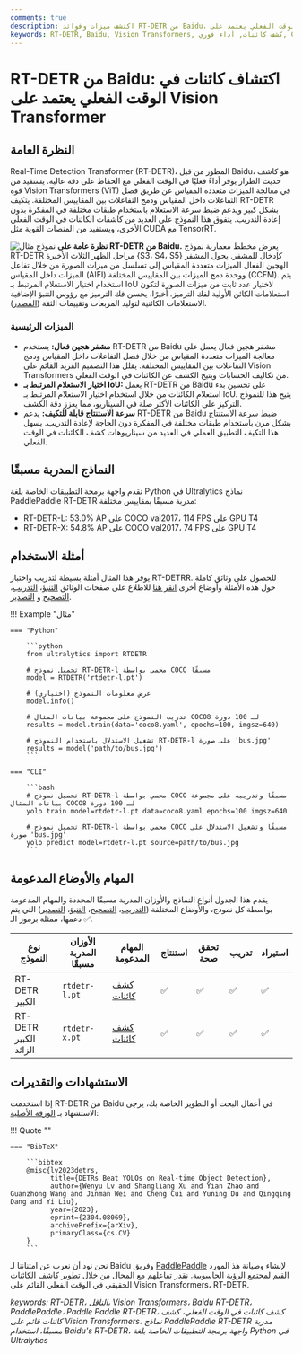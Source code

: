 ```yaml
---
comments: true
description: اكتشف ميزات وفوائد RT-DETR من Baidu، وهو كاشف كائنات فعال وقابل للتكيف في الوقت الفعلي يعتمد على Vision Transformers، بما في ذلك النماذج المدربة مسبقًا.
keywords: RT-DETR, Baidu, Vision Transformers, كشف كائنات, أداء فوري, CUDA, TensorRT, اختيار الاستعلام المرتبط بـ IoU, Ultralytics, واجهة برمجة التطبيقات الخاصة بلغة Python, PaddlePaddle
---
```


# RT-DETR من Baidu: اكتشاف كائنات في الوقت الفعلي يعتمد على Vision Transformer

## النظرة العامة

Real-Time Detection Transformer (RT-DETR)، المطور من قبل Baidu، هو كاشف حديث الطراز يوفر أداءً فعليًا في الوقت الفعلي مع الحفاظ على دقة عالية. يستفيد من قوة Vision Transformers (ViT) في معالجة الميزات متعددة المقياس عن طريق فصل التفاعلات داخل المقياس ودمج التفاعلات بين المقاييس المختلفة. يتكيف RT-DETR بشكل كبير ويدعم ضبط سرعة الاستعلام باستخدام طبقات مختلفة في المفكرة بدون إعادة التدريب. يتفوق هذا النموذج على العديد من كاشفات الكائنات في الوقت الفعلي الأخرى، ويستفيد من المنصات القوية مثل CUDA مع TensorRT.

![نموذج مثال](https://user-images.githubusercontent.com/26833433/238963168-90e8483f-90aa-4eb6-a5e1-0d408b23dd33.png)
**نظرة عامة على RT-DETR من Baidu.** يعرض مخطط معمارية نموذج RT-DETR مراحل الظهر الثلاث الأخيرة {S3، S4، S5} كإدخال للمشفر. يحول المشفر الهجين الفعال الميزات متعددة المقياس إلى تسلسل من ميزات الصورة من خلال تفاعل الميزات داخل المقياس (AIFI) ووحدة دمج الميزات بين المقاييس المختلفة (CCFM). يتم استخدام اختيار الاستعلام المرتبط بـ IoU لاختيار عدد ثابت من ميزات الصورة لتكون استعلامات الكائن الأولية لفك الترميز. أخيرًا، يحسن فك الترميز مع رؤوس التنبؤ الإضافية الاستعلامات الكائنية لتوليد المربعات وتقييمات الثقة ([المصدر](https://arxiv.org/pdf/2304.08069.pdf)).

### الميزات الرئيسية

- **مشفر هجين فعال:** يستخدم RT-DETR من Baidu مشفر هجين فعال يعمل على معالجة الميزات متعددة المقياس من خلال فصل التفاعلات داخل المقياس ودمج التفاعلات بين المقاييس المختلفة. يقلل هذا التصميم الفريد القائم على Vision Transformers من تكاليف الحسابات ويتيح الكشف عن الكائنات في الوقت الفعلي.
- **اختيار الاستعلام المرتبط بـ IoU:** يعمل RT-DETR من Baidu على تحسين بدء استعلام الكائنات من خلال استخدام اختيار الاستعلام المرتبط بـ IoU. يتيح هذا للنموذج التركيز على الكائنات الأكثر صلة في السيناريو، مما يعزز دقة الكشف.
- **سرعة الاستنتاج قابلة للتكيف:** يدعم RT-DETR من Baidu ضبط سرعة الاستنتاج بشكل مرن باستخدام طبقات مختلفة في المفكرة دون الحاجة لإعادة التدريب. يسهل هذا التكيف التطبيق العملي في العديد من سيناريوهات كشف الكائنات في الوقت الفعلي.

## النماذج المدربة مسبقًا

تقدم واجهة برمجة التطبيقات الخاصة بلغة Python في Ultralytics نماذج PaddlePaddle RT-DETR مدربة مسبقًا بمقاييس مختلفة:

- RT-DETR-L: 53.0% AP على COCO val2017، 114 FPS على GPU T4
- RT-DETR-X: 54.8% AP على COCO val2017، 74 FPS على GPU T4

## أمثلة الاستخدام

يوفر هذا المثال أمثلة بسيطة لتدريب واختبار RT-DETRR. للحصول على وثائق كاملة حول هذه الأمثلة وأوضاع أخرى [انقر هنا](../modes/index.md) للاطلاع على صفحات الوثائق [التنبؤ](../modes/predict.md)، [التدريب](../modes/train.md)، [التصحيح](../modes/val.md) و [التصدير](../modes/export.md).

!!! Example "مثال"

    === "Python"

        ```python
        from ultralytics import RTDETR

        # تحميل نموذج RT-DETR-l محمي بواسطة COCO مسبقًا
        model = RTDETR('rtdetr-l.pt')

        # عرض معلومات النموذج (اختياري)
        model.info()

        # تدريب النموذج على مجموعة بيانات المثال COCO8 لـ 100 دورة
        results = model.train(data='coco8.yaml', epochs=100, imgsz=640)

        # تشغيل الاستدلال باستخدام النموذج RT-DETR-l على صورة 'bus.jpg'
        results = model('path/to/bus.jpg')
        ```

    === "CLI"

        ```bash
        # تحميل نموذج RT-DETR-l محمي بواسطة COCO مسبقًا وتدريبه على مجموعة بيانات المثال COCO8 لـ 100 دورة
        yolo train model=rtdetr-l.pt data=coco8.yaml epochs=100 imgsz=640

        # تحميل نموذج RT-DETR-l محمي بواسطة COCO مسبقًا وتشغيل الاستدلال على صورة 'bus.jpg'
        yolo predict model=rtdetr-l.pt source=path/to/bus.jpg
        ```

## المهام والأوضاع المدعومة

يقدم هذا الجدول أنواع النماذج والأوزان المدربة مسبقًا المحددة والمهام المدعومة بواسطة كل نموذج، والأوضاع المختلفة ([التدريب](../modes/train.md)، [التصحيح](../modes/val.md)، [التنبؤ](../modes/predict.md)، [التصدير](../modes/export.md)) التي يتم دعمها، ممثلة برموز الـ ✅.

| نوع النموذج           | الأوزان المدربة مسبقًا | المهام المدعومة                  | استنتاج | تحقق صحة | تدريب | استيراد |
| --------------------- | ---------------------- | -------------------------------- | ------- | -------- | ----- | ------- |
| RT-DETR الكبير        | `rtdetr-l.pt`          | [كشف كائنات](../tasks/detect.md) | ✅      | ✅       | ✅    | ✅      |
| RT-DETR الكبير الزائد | `rtdetr-x.pt`          | [كشف كائنات](../tasks/detect.md) | ✅      | ✅       | ✅    | ✅      |

## الاستشهادات والتقديرات

إذا استخدمت RT-DETR من Baidu في أعمال البحث أو التطوير الخاصة بك، يرجى الاستشهاد بـ [الورقة الأصلية](https://arxiv.org/abs/2304.08069):

!!! Quote ""

    === "BibTeX"

        ```bibtex
        @misc{lv2023detrs,
              title={DETRs Beat YOLOs on Real-time Object Detection},
              author={Wenyu Lv and Shangliang Xu and Yian Zhao and Guanzhong Wang and Jinman Wei and Cheng Cui and Yuning Du and Qingqing Dang and Yi Liu},
              year={2023},
              eprint={2304.08069},
              archivePrefix={arXiv},
              primaryClass={cs.CV}
        }
        ```

نحن نود أن نعرب عن امتناننا لـ Baidu وفريق [PaddlePaddle](https://github.com/PaddlePaddle/PaddleDetection) لإنشاء وصيانة هذ المورد القيم لمجتمع الرؤية الحاسوبية. نقدر تفاعلهم مع المجال من خلال تطوير كاشف الكائنات الحقيقي في الوقت الفعلي القائم على Vision Transformers، RT-DETR.

_keywords: RT-DETR، الناقل، Vision Transformers، Baidu RT-DETR، PaddlePaddle، Paddle Paddle RT-DETR، كشف كائنات في الوقت الفعلي، كشف كائنات قائم على Vision Transformers، نماذج PaddlePaddle RT-DETR مدربة مسبقًا، استخدام Baidu's RT-DETR، واجهة برمجة التطبيقات الخاصة بلغة Python في Ultralytics_
